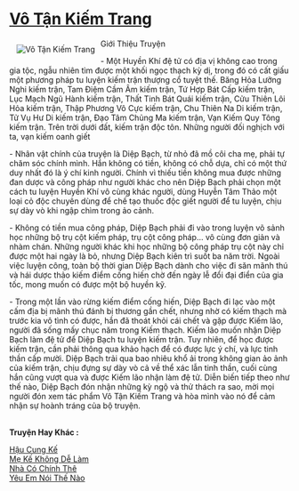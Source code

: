 <a href="https://utruyen.com/vo-tan-kiem-trang/2391/" title="Vô Tận Kiếm Trang"><h1>Vô Tận Kiếm Trang</h1></a><div style="display:table"><img align="right" style="float: left; padding: 10px;" src="https://utruyen.com/images/story/200x260/vo-tan-kiem-trang.jpg" alt="Vô Tận Kiếm Trang">Giới Thiệu Truyện<p></p> - Một Huyền Khí đệ tử có địa vị không cao trong gia tộc, ngẫu nhiên tìm được một khối ngọc thạch kỳ dị, trong đó có cất giấu một phương pháp tu luyện kiếm trận thượng cổ tuyệt thế. Băng Hỏa Lưỡng Nghi kiếm trận, Tam Điệm Cầm Âm kiếm trận, Tứ Hợp Bát Cấp kiếm trận, Lục Mạch Ngũ Hành kiếm trận, Thất Tinh Bát Quái kiếm trận, Cửu Thiên Lôi Hỏa kiếm trận, Thập Phương Vô Cực kiếm trận, Chu Thiên Na Di kiếm trận, Tử Vụ Hư Di kiếm trận, Đạo Tâm Chủng Ma kiếm trận, Vạn Kiếm Quy Tông kiếm trận. Trên trời dưới đất, kiếm trận độc tôn. Những người đối nghịch với ta, vạn kiếm oanh giết<p></p> - Nhân vật chính của truyện là Diệp Bạch, từ nhỏ đã mồ côi cha mẹ, phải tự chăm sóc chính mình. Hắn không có tiền, không có chỗ dựa, chỉ có một thứ duy nhất đó là ý chí kinh người. Chính vì thiếu tiền không mua được những đan dược và công pháp như người khác cho nên Diệp Bạch phải chọn một cách tu luyện Huyền Khí vô cùng khác người, dùng Huyễn Tâm Thảo một loại cỏ độc chuyên dùng để chế tạo thuốc độc giết người để tu luyện, chịu sự dày vò khi ngập chìm trong ảo cảnh.<p></p> - Không có tiền mua công pháp, Diệp Bạch phải đi vào trong luyện võ sảnh học những bộ trụ cột kiếm pháp, trụ cột công pháp… vô cùng đơn giản và nhàm chán. Những người khác khi học những bộ công pháp trụ cột này chỉ được một hai ngày là bỏ, nhưng Diệp Bạch kiên trì suốt ba năm trời. Ngoài việc luyện công, toàn bộ thời gian Diệp Bạch dành cho việc đi săn mãnh thú và hái dược thảo kiếm điểm cống hiến chờ đến ngày lễ đổi đại điển của gia tốc, mong muốn có được một bộ huyền kỹ. <p></p> - Trong một lần vào rừng kiếm điểm cống hiến, Diệp Bạch đi lạc vào một cấm địa bị mãnh thú đánh bị thương gần chết, nhưng nhờ có kiếm thạch mà trước kia vô tình có được, hắn đã thoát khỏi cái chết và gặp được Kiếm lão, người đã sống mấy chục năm trong Kiếm thạch. Kiếm lão muốn nhận Diệp Bạch làm đệ tử để Diệp Bạch tu luyện kiếm trận. Tuy nhiên, để học được kiếm trận, cần phải thông qua khảo hạch để có được lực ý chí, và lực tinh thần cấp mười. Diệp Bạch trải qua bao nhiêu khổ ải trong không gian ảo ảnh của kiếm trận, chịu đựng sự dày vò cả về thể xác lẫn tinh thần, cuối cùng hắn cũng vượt qua và được Kiếm lão nhận làm đệ tử. Diễn biến tiếp theo như thế nào, Diệp Bạch đón nhận những kỳ ngộ và thử thách ra sao, mời mọi người đón xem tác phẩm Vô Tận Kiếm Trang và hòa mình vào nó để cảm nhận sự hoành tráng của bộ truyện.</div><p><br><b>Truyện Hay Khác :</b></p><a href="https://utruyen.com/hau-cung-ke/11607/" alt="Hậu Cung Kế">Hậu Cung Kế</a><br/><a href="https://github.com/quanluxury/ngontinhhot/tree/master/truyenhay/19306/" alt="Mẹ Kế Không Dễ Làm">Mẹ Kế Không Dễ Làm</a><br/><a href="https://dammy2019.blogspot.com/2019/11/nha-co-chinh-the.html" alt="Nhà Có Chính Thê">Nhà Có Chính Thê</a><br/><a href="https://dammyh.wordpress.com/2019/11/07/yeu-em-noi-the-nao/" alt="Yêu Em Nói Thế Nào">Yêu Em Nói Thế Nào</a><br/>